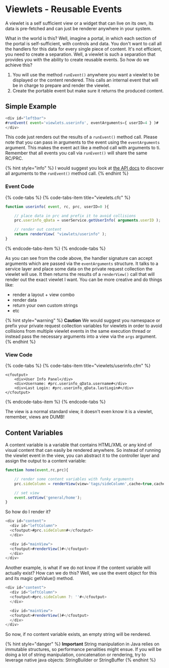 # Viewlets - Reusable Events

A viewlet is a self sufficient view or a widget that can live on its own, its data is pre-fetched and can just be renderer anywhere in your system.

What in the world is this? Well, imagine a portal, in which each section of the portal is self-sufficient, with controls and data. You don't want to call all the handlers for this data for every single piece of content. It's not efficient, you need to create a separation. Well, a viewlet is such a separation that provides you with the ability to create reusable events. So how do we achieve this?

1. You will use the method `runEvent()` anywhere you want a viewlet to be displayed or the content rendered. This calls an internal event that will be in charge to prepare and render the viewlet.
2. Create the portable event but make sure it returns the produced content.

## **Simple Example**

```javascript
<div id="leftbar">
#runEvent( event='viewlets.userinfo', eventArguments={ userID=4 } )#
</div>
```

This code just renders out the results of a `runEvent()` method call. Please note that you can pass in arguments to the event using the `eventArguments` argument. This makes the event act like a method call with arguments to ti. Remember that all events you call via `runEvent()` will share the same RC/PRC.

{% hint style="info" %}
I would suggest you look at [the API docs](https://apidocs.coldbox.org/) to discover all arguments to the `runEvent()` method call.
{% endhint %}

### **Event Code**

{% code-tabs %}
{% code-tabs-item title="viewlets.cfc" %}
```javascript
function userinfo( event, rc, prc, userID=0 ){

    // place data in prc and prefix it to avoid collisions
    prc.userinfo_qData = userService.getUserInfo( arguments.userID );

    // render out content 
    return renderView( "viewlets/userinfo" );
}
```
{% endcode-tabs-item %}
{% endcode-tabs %}

As you can see from the code above, the handler signature can accept arguments which are passed via the `eventArguments` structure. It talks to a service layer and place some data on the private request collection the viewlet will use. It then returns the results of a `renderView()` call that will render out the exact viewlet I want. You can be more creative and do things like:

* render a layout + view combo
* render data
* return your own custom strings
* etc

{% hint style="warning" %}
**Caution** We would suggest you namespace or prefix your private request collection variables for viewlets in order to avoid collisions from multiple viewlet events in the same execution thread or instead pass the necessary arguments into a view via the `args` argument.
{% endhint %}

### **View Code**

{% code-tabs %}
{% code-tabs-item title="viewlets/userinfo.cfm" %}
```markup
<cfoutput>
    <div>User Info Panel</div>
    <div>Username: #prc.userinfo_qData.username#</div>
    <div>Last Login: #prc.userinfo_qData.lastLogin#</div>
</cfoutput>
```
{% endcode-tabs-item %}
{% endcode-tabs %}

The view is a normal standard view, it doesn't even know it is a viewlet, remember, views are DUMB!

## Content Variables

A content variable is a variable that contains HTML/XML or any kind of visual content that can easily be rendered anywhere. So instead of running the viewlet event in the view, you can abstract it to the controller layer and assign the output to a content variable:

```javascript
function home(event,rc,prc){

    // render some content variables with funky arguments
    prc.sideColumn = renderView(view='tags/sideColumn',cache=true,cacheTimeout=10);

    // set view
    event.setView('general/home');
}
```

So how do I render it?

```javascript
<div id="content">
  <div id="leftColumn">
  <cfoutput>#prc.sideColumn#</cfoutput>
  </div>

  <div id="mainView">
  <cfoutput>#renderView()#</cfoutput>
  </div>
</div>
```

Another example, is what if we do not know if the content variable will actually exist? How can we do this? Well, we use the event object for this and its magic getValue\(\) method.

```javascript
<div id="content">
  <div id="leftColumn">
  <cfoutput>#prc.sideColumn ?: ''#</cfoutput>
  </div>

  <div id="mainView">
  <cfoutput>#renderView()#</cfoutput>
  </div>
</div>
```

So now, if no content variable exists, an empty string will be rendered.

{% hint style="danger" %}
**Important** String manipulation in Java relies on immutable structures, so performance penalities might ensue. If you will be doing a lot of string manipulation, concatenation or rendering, try to leverage native java objects: StringBuilder or StringBuffer
{% endhint %}

